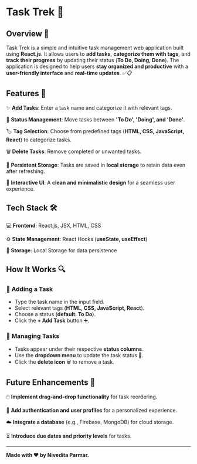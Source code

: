 # Task Trek 📝

## Overview 🌟

Task Trek is a simple and intuitive task management web application built using **React.js**. 
It allows users to **add tasks**, **categorize them with tags**, and **track their progress** by updating their status (**To Do, Doing, Done**). 
The application is designed to help users **stay organized and productive** with a **user-friendly interface** and **real-time updates**. ✅📋

## Features 🚀

✨ **Add Tasks**: Enter a task name and categorize it with relevant tags.

🔄 **Status Management**: Move tasks between **'To Do', 'Doing', and 'Done'**.

🏷️ **Tag Selection**: Choose from predefined tags (**HTML, CSS, JavaScript, React**) to categorize tasks.

🗑️ **Delete Tasks**: Remove completed or unwanted tasks.

💾 **Persistent Storage**: Tasks are saved in **local storage** to retain data even after refreshing.

🎨 **Interactive UI**: A **clean and minimalistic design** for a seamless user experience.


## Tech Stack 🛠️

💻 **Frontend**: React.js, JSX, HTML, CSS

⚙️ **State Management**: React Hooks (**useState, useEffect**)

💾 **Storage**: Local Storage for data persistence

## How It Works 🔍

### 📝 **Adding a Task**

- Type the task name in the input field.
- Select relevant tags (**HTML, CSS, JavaScript, React**).
- Choose a status (**default: To Do**).
- Click the **+ Add Task** button ➕.

### 📌 **Managing Tasks**

- Tasks appear under their respective **status columns**.
- Use the **dropdown menu** to update the task status 🔄.
- Click the **delete icon** 🗑️ to remove a task.

## Future Enhancements 🔮

🖱️ **Implement drag-and-drop functionality** for task reordering.

🔑 **Add authentication and user profiles** for a personalized experience.

☁️ **Integrate a database** (e.g., Firebase, MongoDB) for cloud storage.

⏳ **Introduce due dates and priority levels** for tasks.

---

**Made with ❤️ by Nivedita Parmar.**

